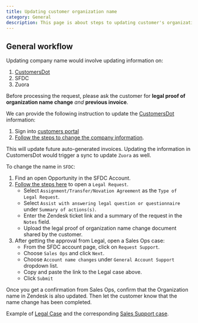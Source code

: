 ```yaml
---
title: Updating customer organization name
category: General
description: This page is about steps to updating customer's organization name.
---
```


## General workflow

Updating company name would involve updating information on:

1. [CustomersDot](https://customers.gitlab.com/customers/sign_in)
1. SFDC
1. Zuora

Before processing the request, please ask the customer for **legal proof of organization name change** *and* **previous invoice**.

We can provide the following instruction to update the [CustomersDot](https://customers.gitlab.com/customers/sign_in) information:

1. Sign into [customers portal](https://customers.gitlab.com/customers/sign_in)
1. [Follow the steps to change the company information](https://docs.gitlab.com/subscriptions/customers_portal/#change-your-company-details).

This will update future auto-generated invoices. Updating the information in CustomersDot would trigger a sync to update `Zuora` as well.

To change the name in `SFDC`:

1. Find an open Opportunity in the SFDC Account.
1. [Follow the steps here](/handbook/legal/customer-negotiations/#how-to-reach-the-legal-commercial-team) to open a `Legal Request`.
   - Select `Assignment/Transfer/Novation Agreement` as the `Type of Legal Request`.
   - Select `Assist with answering legal question or questionnaire` under `Summary of actions(s)`.
   - Enter the Zendesk ticket link and a summary of the request in the `Notes` field.
   - Upload the legal proof of organization name change document shared by the customer.
1. After getting the approval from Legal, open a Sales Ops case:
   - From the SFDC account page, click on `Request Support`.
   - Choose `Sales Ops` and click `Next`.
   - Choose `Account name changes` under `General Account Support` dropdown list.
   - Copy and paste the link to the Legal case above.
   - Click `Submit`

Once you get a confirmation from Sales Ops, confirm that the Organization name in Zendesk is also updated. Then let the customer know that the name change has been completed.

Example of [Legal Case](https://gitlab.lightning.force.com/lightning/r/Case/500PL00000S46I7YAJ/view) and the corresponding [Sales Support case](https://gitlab.lightning.force.com/lightning/r/Case/500PL00000Ru1WdYAJ/view).
